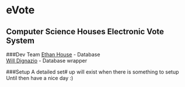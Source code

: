 eVote
=====

Computer Science Houses Electronic Vote System
-----

###Dev Team
[Ethan House](https://github.com/ehouse) - Database<br />
[Will Dignazio](https://github.com/WillDignazio) - Database wrapper<br />

###Setup
A detailed set# up will exist when there is something to setup<br />
Until then have a nice day :)<br />
